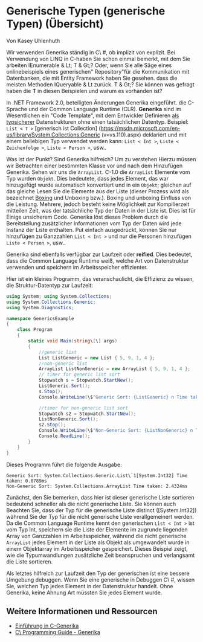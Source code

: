 Generische Typen (generische Typen) (Übersicht)
===============================================

Von Kasey Uhlenhuth

Wir verwenden Generika ständig in C\ #, ob implizit von explizit.
Bei Verwendung von LINQ in C\-haben Sie schon einmal bemerkt, mit dem Sie arbeiten
IEnumerable & Lt; T & Gt;?
Oder, wenn Sie alle Säge eines onlinebeispiels eines generischen"
Repository"für die Kommunikation mit Datenbanken, die mit Entity Framework haben Sie gesehen.
dass die meisten Methoden IQueryable & Lt zurück. T & Gt;?
Sie können was gefragt haben
die **T** in diesen Beispielen und warum es vorhanden ist?

In .NET Framework 2.0, beteiligten Änderungen Generika eingeführt.
die C\-Sprache und der Common Language Runtime (CLR).
**Generika** sind im Wesentlichen ein "Code Template", mit dem Entwickler
Definieren
[als typsicherer](https://msdn.microsoft.com/en-us/library/hbzz1a9a%28v=vs.110%29.aspx)
Datenstrukturen ohne einen tatsächlichen Datentyp. Beispiel:
`List < T >` [generisch ist
Collection] (https://msdn.microsoft.com/en-us/library/System.Collections.Generic (v=vs.110).aspx)
deklariert und mit einem beliebigen Typ verwendet werden kann: `List < Int >`,
`Liste < Zeichenfolge >`, `Liste < Person >`, usw..

Was ist der Punkt? Sind Generika hilfreich? Um zu verstehen
Hierzu müssen wir Betrachten einer bestimmten Klasse vor und nach dem Hinzufügen
Generika. Sehen wir uns die `ArrayList`. C\-1.0 die `ArrayList`
Elemente vom Typ wurden `Objekt`. Dies bedeutete, dass jedes Element, das war
hinzugefügt wurde automatisch konvertiert und in ein `Objekt`; gleichen auf das gleiche
Lesen Sie die Elemente aus der Liste (dieser Prozess wird als bezeichnet
[Boxing](https://msdn.microsoft.com/en-us/library/yz2be5wk.aspx) und
Unboxing bzw.). Boxing und unboxing Einfluss von
die Leistung. Mehrere, jedoch besteht keine Möglichkeit zur Kompilierzeit mitteilen
Zeit, was der tatsächliche Typ der Daten in der Liste ist. Dies ist für
Einige unsicherem Code. Generika löst dieses Problem durch die Bereitstellung zusätzlicher
Informationen vom Typ der Daten wird jede Instanz der Liste enthalten. Put
einfach ausgedrückt, können Sie nur hinzufügen zu Ganzzahlen `List < Int >` und nur die Personen hinzufügen
`Liste < Person >`, usw..

Generika sind ebenfalls verfügbar zur Laufzeit oder **reified**.
Dies bedeutet, dass die
Common Language Runtime weiß, welche Art von Datenstruktur verwenden und speichern
im Arbeitsspeicher effizienter.

Hier ist ein kleines Programm, das veranschaulicht, die Effizienz zu wissen, die
Struktur-Datentyp zur Laufzeit:

``` csharp
using System; using System.Collections;
using System.Collections.Generic;
using System.Diagnostics;

namespace GenericsExample
{
    class Program
    {
        static void Main(string\[\] args)
        {
            //generic list
            List ListGeneric = new List { 5, 9, 1, 4 };
            //non-generic list
            ArrayList ListNonGeneric = new ArrayList { 5, 9, 1, 4 };
            // timer for generic list sort
            Stopwatch s = Stopwatch.StartNew();
            ListGeneric.Sort();
            s.Stop();
            Console.WriteLine(\$"Generic Sort: {ListGeneric} n Time taken: {s.Elapsed.TotalMilliseconds}ms");

            //timer for non-generic list sort
            Stopwatch s2 = Stopwatch.StartNew();
            ListNonGeneric.Sort();
            s2.Stop();
            Console.WriteLine(\$"Non-Generic Sort: {ListNonGeneric} n Time taken: {s2.Elapsed.TotalMilliseconds}ms");
            Console.ReadLine();
        }
    }
}
```

Dieses Programm führt die folgende Ausgabe:

``` console
Generic Sort: System.Collections.Generic.List\`1[System.Int32] Time taken: 0.0789ms
Non-Generic Sort: System.Collections.ArrayList Time taken: 2.4324ms
```

Zunächst, den Sie bemerken, dass hier ist dieser generische Liste sortieren
bedeutend schneller als die nicht generische Liste. Sie können auch
Beachten Sie, dass der Typ für die generische Liste distinct (\[System.Int32\])
während Sie der Typ für die nicht generische Liste verallgemeinert werden. Da die
Common Language Runtime kennt den generischen `List < Int >` ist vom Typ Int, speichern sie die
Liste der Elemente im zugrunde liegenden Array von Ganzzahlen im Arbeitsspeicher, während die
nicht generische `ArrayList` jedes Element in der Liste als Objekt als umgewandelt wurde
in einem Objektarray im Arbeitsspeicher gespeichert. Dieses Beispiel zeigt, wie die
Typumwandlungen zusätzliche Zeit beanspruchen und verlangsamt die Liste sortieren.

Als letztes hilfreich zur Laufzeit den Typ der generischen
ist eine bessere Umgebung debuggen.
Wenn Sie eine generische in Debuggen
C\ #, wissen Sie, welchen Typ jedes Element in der Datenstruktur handelt.
Ohne
Generika, keine Ahnung Art müssten Sie jedes Element wurde.

Weitere Informationen und Ressourcen
------------------------------------

-   [Einführung in C\-Generika](https://msdn.microsoft.com/en-us/library/ms379564%28v=vs.80%29.aspx)
-   [C\ Programming Guide - Generika](https://msdn.microsoft.com/en-us/library/512aeb7t.aspx)





